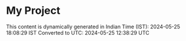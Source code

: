 # My Project

This content is dynamically generated in Indian Time (IST): 2024-05-25 18:08:29 IST
Converted to UTC: 2024-05-25 12:38:29 UTC
